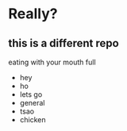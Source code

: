 # Really?

## __this is a different repo__<br>
eating with your mouth full
* hey
* ho
* lets go
* general
* tsao
* chicken
